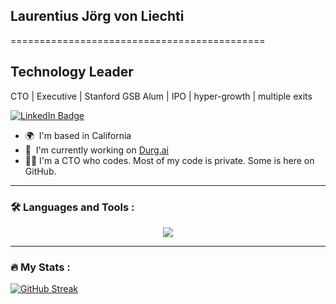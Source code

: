 ## Laurentius Jörg von Liechti
============================================

Technology Leader
-----------------

CTO | Executive | Stanford GSB Alum | IPO | hyper-growth | multiple exits

<div id="badges">
  <a href="https://www.linkedin.com/in/vonliechti/">
    <img src="https://img.shields.io/badge/LinkedIn-blue?style=for-the-badge&logo=linkedin&logoColor=white" alt="LinkedIn Badge"/>
  </a>
</div>

* 🌍  I'm based in California
* 🚀  I'm currently working on [Durg.ai](http://durg.ai)
* 👨‍💻  I'm a CTO who codes.  Most of my code is private.  Some is here on GitHub.

---

### :hammer_and_wrench: Languages and Tools :

<p align="center">
  <a href="https://skillicons.dev">
    <img src="https://skillicons.dev/icons?i=git,kubernetes,docker,c,anaconda,androidstudio,aws,c,cs,cpp,cassandra,clojure,coffeescript,css,d3,tensorflow,pytorch,r,octave,django,dotnet,dynamodb,elasticsearch,express,figma,firebase,flask,gcp,github,githubactions,gherkin,heroku,html,idea,java,js,jenkins,jest,jquery,kotlin,linux,matlab,mongodb,mysql,nextjs,nginx,nodejs,npm,opencv,postgres,prometheus,py,rails,rabbitmq,react,redis,redux,regex,ruby,sass,sqlite,sublime,sklearn,selenium,sentry,swift,terraform,unity,vim,vscode" />
  </a>
</p>

---

### :fire: My Stats :

[![GitHub Streak](http://github-readme-streak-stats.herokuapp.com?user=kurisu&theme=dark&background=000000)](https://git.io/streak-stats)
